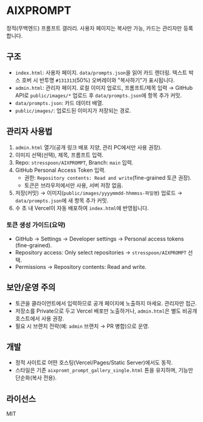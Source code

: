 # AIXPROMPT

정적(무백엔드) 프롬프트 갤러리. 사용자 페이지는 복사만 가능, 카드는 관리자만 등록합니다.

## 구조
- `index.html`: 사용자 페이지. `data/prompts.json`을 읽어 카드 렌더링. 텍스트 박스 호버 시 반투명 `#131313`(50%) 오버레이와 "복사하기"가 표시됩니다.
- `admin.html`: 관리자 페이지. 로컬 이미지 업로드, 프롬프트/제목 입력 → GitHub API로 `public/images/*` 업로드 후 `data/prompts.json`에 항목 추가 커밋.
- `data/prompts.json`: 카드 데이터 배열.
- `public/images/`: 업로드된 이미지가 저장되는 경로.

## 관리자 사용법
1. `admin.html` 열기(공개 링크 배포 지양, 관리 PC에서만 사용 권장).
2. 이미지 선택(선택), 제목, 프롬프트 입력.
3. Repo: `stresspoon/AIXPROMPT`, Branch: `main` 입력.
4. GitHub Personal Access Token 입력.
   - 권한: `Repository contents: Read and write`(fine-grained 토큰 권장).
   - 토큰은 브라우저에서만 사용, 서버 저장 없음.
5. 저장(커밋) → 이미지(`public/images/yyyymmdd-hhmmss-파일명`) 업로드 → `data/prompts.json`에 새 항목 추가 커밋.
6. 수 초 내 Vercel이 자동 배포하여 `index.html`에 반영됩니다.

### 토큰 생성 가이드(요약)
- GitHub → Settings → Developer settings → Personal access tokens (fine-grained).
- Repository access: Only select repositories → `stresspoon/AIXPROMPT` 선택.
- Permissions → Repository contents: Read and write.

## 보안/운영 주의
- 토큰을 클라이언트에서 입력하므로 공개 페이지에 노출하지 마세요. 관리자만 접근.
- 저장소를 Private으로 두고 Vercel 배포만 노출하거나, `admin.html`은 별도 비공개 호스트에서 사용 권장.
- 필요 시 브랜치 전략(예: `admin` 브랜치 → PR 병합)으로 운영.

## 개발
- 정적 사이트로 어떤 호스팅(Vercel/Pages/Static Server)에서도 동작.
- 스타일은 기존 `aixpromt_prompt_gallery_single.html` 톤을 유지하며, 기능만 단순화(복사 전용).

## 라이선스
MIT
